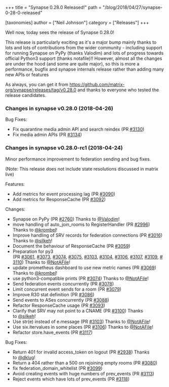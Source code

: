 +++
title = "Synapse 0.28.0 Released!"
path = "/blog/2018/04/27/synapse-0-28-0-released"

[taxonomies]
author = ["Neil Johnson"]
category = ["Releases"]
+++

Well now, today sees the release of Synapse 0.28.0!

This release is particularly exciting as it's a major bump mainly thanks to lots and lots of contributions from the wider community - including support for running Synapse on PyPy (thanks Valodim) and lots of progress towards official Python3 support (thanks notafile)!! However, almost all the changes are under the hood (and some are quite major), so this is more a performance, bugfix and synapse internals release rather than adding many new APIs or features

As always, you can get it from <a href="https://github.com/matrix-org/synapse/releases/tag/v0.28.0">https://github.com/matrix-org/synapse/releases/tag/v0.28.0</a> and thanks to everyone who tested the release candidates.
<h3>Changes in synapse v0.28.0 (2018-04-26)</h3>
Bug Fixes:
<ul>
 	<li>Fix quarantine media admin API and search reindex (PR <a class="issue-link js-issue-link" href="https://github.com/matrix-org/synapse/pull/3130" data-error-text="Failed to load issue title" data-id="317646661" data-permission-text="Issue title is private" data-url="https://github.com/matrix-org/synapse/issues/3130">#3130</a>)</li>
 	<li>Fix media admin APIs (PR <a class="issue-link js-issue-link" href="https://github.com/matrix-org/synapse/pull/3134" data-error-text="Failed to load issue title" data-id="317969752" data-permission-text="Issue title is private" data-url="https://github.com/matrix-org/synapse/issues/3134">#3134</a>)</li>
</ul>
<h3>Changes in synapse v0.28.0-rc1 (2018-04-24)</h3>
Minor performance improvement to federation sending and bug fixes.

(Note: This release does not include state resolutions discussed in matrix live)

Features:
<ul>
 	<li>Add metrics for event processing lag (PR <a class="issue-link js-issue-link" href="https://github.com/matrix-org/synapse/pull/3090" data-error-text="Failed to load issue title" data-id="313326931" data-permission-text="Issue title is private" data-url="https://github.com/matrix-org/synapse/issues/3090">#3090</a>)</li>
 	<li>Add metrics for ResponseCache (PR <a class="issue-link js-issue-link" href="https://github.com/matrix-org/synapse/pull/3092" data-error-text="Failed to load issue title" data-id="313664599" data-permission-text="Issue title is private" data-url="https://github.com/matrix-org/synapse/issues/3092">#3092</a>)</li>
</ul>
Changes:
<ul>
 	<li>Synapse on PyPy (PR <a class="issue-link js-issue-link" href="https://github.com/matrix-org/synapse/pull/2760" data-error-text="Failed to load issue title" data-id="286622617" data-permission-text="Issue title is private" data-url="https://github.com/matrix-org/synapse/issues/2760">#2760</a>) Thanks to <a class="user-mention" href="https://github.com/Valodim" data-hovercard-user-id="27813" data-octo-click="hovercard-link-click" data-octo-dimensions="link_type:self">@Valodim</a>!</li>
 	<li>move handling of auto_join_rooms to RegisterHandler (PR <a class="issue-link js-issue-link" href="https://github.com/matrix-org/synapse/pull/2996" data-error-text="Failed to load issue title" data-id="305218362" data-permission-text="Issue title is private" data-url="https://github.com/matrix-org/synapse/issues/2996">#2996</a>) Thanks to <a class="user-mention" href="https://github.com/krombel" data-hovercard-user-id="11167142" data-octo-click="hovercard-link-click" data-octo-dimensions="link_type:self">@krombel</a>!</li>
 	<li>Improve handling of SRV records for federation connections (PR <a class="issue-link js-issue-link" href="https://github.com/matrix-org/synapse/pull/3016" data-error-text="Failed to load issue title" data-id="306884886" data-permission-text="Issue title is private" data-url="https://github.com/matrix-org/synapse/issues/3016">#3016</a>) Thanks to <a class="user-mention" href="https://github.com/silkeh" data-hovercard-user-id="5798032" data-octo-click="hovercard-link-click" data-octo-dimensions="link_type:self">@silkeh</a>!</li>
 	<li>Document the behaviour of ResponseCache (PR <a class="issue-link js-issue-link" href="https://github.com/matrix-org/synapse/pull/3059" data-error-text="Failed to load issue title" data-id="311125652" data-permission-text="Issue title is private" data-url="https://github.com/matrix-org/synapse/issues/3059">#3059</a>)</li>
 	<li>Preparation for py3 (PR <a class="issue-link js-issue-link" href="https://github.com/matrix-org/synapse/pull/3061" data-error-text="Failed to load issue title" data-id="311182479" data-permission-text="Issue title is private" data-url="https://github.com/matrix-org/synapse/issues/3061">#3061</a>, <a class="issue-link js-issue-link" href="https://github.com/matrix-org/synapse/pull/3073" data-error-text="Failed to load issue title" data-id="312120046" data-permission-text="Issue title is private" data-url="https://github.com/matrix-org/synapse/issues/3073">#3073</a>, <a class="issue-link js-issue-link" href="https://github.com/matrix-org/synapse/pull/3074" data-error-text="Failed to load issue title" data-id="312126869" data-permission-text="Issue title is private" data-url="https://github.com/matrix-org/synapse/issues/3074">#3074</a>, <a class="issue-link js-issue-link" href="https://github.com/matrix-org/synapse/pull/3075" data-error-text="Failed to load issue title" data-id="312144464" data-permission-text="Issue title is private" data-url="https://github.com/matrix-org/synapse/issues/3075">#3075</a>, <a class="issue-link js-issue-link" href="https://github.com/matrix-org/synapse/pull/3103" data-error-text="Failed to load issue title" data-id="314439691" data-permission-text="Issue title is private" data-url="https://github.com/matrix-org/synapse/issues/3103">#3103</a>, <a class="issue-link js-issue-link" href="https://github.com/matrix-org/synapse/pull/3104" data-error-text="Failed to load issue title" data-id="314439972" data-permission-text="Issue title is private" data-url="https://github.com/matrix-org/synapse/issues/3104">#3104</a>, <a class="issue-link js-issue-link" href="https://github.com/matrix-org/synapse/pull/3106" data-error-text="Failed to load issue title" data-id="314440233" data-permission-text="Issue title is private" data-url="https://github.com/matrix-org/synapse/issues/3106">#3106</a>, <a class="issue-link js-issue-link" href="https://github.com/matrix-org/synapse/pull/3107" data-error-text="Failed to load issue title" data-id="314440492" data-permission-text="Issue title is private" data-url="https://github.com/matrix-org/synapse/issues/3107">#3107</a>, <a class="issue-link js-issue-link" href="https://github.com/matrix-org/synapse/pull/3109" data-error-text="Failed to load issue title" data-id="314459327" data-permission-text="Issue title is private" data-url="https://github.com/matrix-org/synapse/issues/3109">#3109</a>, <a class="issue-link js-issue-link" href="https://github.com/matrix-org/synapse/pull/3110" data-error-text="Failed to load issue title" data-id="314459750" data-permission-text="Issue title is private" data-url="https://github.com/matrix-org/synapse/issues/3110">#3110</a>) Thanks to <a class="user-mention" href="https://github.com/NotAFile" data-hovercard-user-id="5447747" data-octo-click="hovercard-link-click" data-octo-dimensions="link_type:self">@NotAFile</a>!</li>
 	<li>update prometheus dashboard to use new metric names (PR <a class="issue-link js-issue-link" href="https://github.com/matrix-org/synapse/pull/3069" data-error-text="Failed to load issue title" data-id="311770477" data-permission-text="Issue title is private" data-url="https://github.com/matrix-org/synapse/issues/3069">#3069</a>) Thanks to <a class="user-mention" href="https://github.com/krombel" data-hovercard-user-id="11167142" data-octo-click="hovercard-link-click" data-octo-dimensions="link_type:self">@krombel</a>!</li>
 	<li>use python3-compatible prints (PR <a class="issue-link js-issue-link" href="https://github.com/matrix-org/synapse/pull/3074" data-error-text="Failed to load issue title" data-id="312126869" data-permission-text="Issue title is private" data-url="https://github.com/matrix-org/synapse/issues/3074">#3074</a>) Thanks to <a class="user-mention" href="https://github.com/NotAFile" data-hovercard-user-id="5447747" data-octo-click="hovercard-link-click" data-octo-dimensions="link_type:self">@NotAFile</a>!</li>
 	<li>Send federation events concurrently (PR <a class="issue-link js-issue-link" href="https://github.com/matrix-org/synapse/pull/3078" data-error-text="Failed to load issue title" data-id="312485229" data-permission-text="Issue title is private" data-url="https://github.com/matrix-org/synapse/issues/3078">#3078</a>)</li>
 	<li>Limit concurrent event sends for a room (PR <a class="issue-link js-issue-link" href="https://github.com/matrix-org/synapse/pull/3079" data-error-text="Failed to load issue title" data-id="312488812" data-permission-text="Issue title is private" data-url="https://github.com/matrix-org/synapse/issues/3079">#3079</a>)</li>
 	<li>Improve R30 stat definition (PR <a class="issue-link js-issue-link" href="https://github.com/matrix-org/synapse/pull/3086" data-error-text="Failed to load issue title" data-id="313004914" data-permission-text="Issue title is private" data-url="https://github.com/matrix-org/synapse/issues/3086">#3086</a>)</li>
 	<li>Send events to ASes concurrently (PR <a class="issue-link js-issue-link" href="https://github.com/matrix-org/synapse/pull/3088" data-error-text="Failed to load issue title" data-id="313232647" data-permission-text="Issue title is private" data-url="https://github.com/matrix-org/synapse/issues/3088">#3088</a>)</li>
 	<li>Refactor ResponseCache usage (PR <a class="issue-link js-issue-link" href="https://github.com/matrix-org/synapse/pull/3093" data-error-text="Failed to load issue title" data-id="313696664" data-permission-text="Issue title is private" data-url="https://github.com/matrix-org/synapse/issues/3093">#3093</a>)</li>
 	<li>Clarify that SRV may not point to a CNAME (PR <a class="issue-link js-issue-link" href="https://github.com/matrix-org/synapse/pull/3100" data-error-text="Failed to load issue title" data-id="314327149" data-permission-text="Issue title is private" data-url="https://github.com/matrix-org/synapse/issues/3100">#3100</a>) Thanks to <a class="user-mention" href="https://github.com/silkeh" data-hovercard-user-id="5798032" data-octo-click="hovercard-link-click" data-octo-dimensions="link_type:self">@silkeh</a>!</li>
 	<li>Use str(e) instead of e.message (PR <a class="issue-link js-issue-link" href="https://github.com/matrix-org/synapse/pull/3103" data-error-text="Failed to load issue title" data-id="314439691" data-permission-text="Issue title is private" data-url="https://github.com/matrix-org/synapse/issues/3103">#3103</a>) Thanks to <a class="user-mention" href="https://github.com/NotAFile" data-hovercard-user-id="5447747" data-octo-click="hovercard-link-click" data-octo-dimensions="link_type:self">@NotAFile</a>!</li>
 	<li>Use six.itervalues in some places (PR <a class="issue-link js-issue-link" href="https://github.com/matrix-org/synapse/pull/3106" data-error-text="Failed to load issue title" data-id="314440233" data-permission-text="Issue title is private" data-url="https://github.com/matrix-org/synapse/issues/3106">#3106</a>) Thanks to <a class="user-mention" href="https://github.com/NotAFile" data-hovercard-user-id="5447747" data-octo-click="hovercard-link-click" data-octo-dimensions="link_type:self">@NotAFile</a>!</li>
 	<li>Refactor store.have_events (PR <a class="issue-link js-issue-link" href="https://github.com/matrix-org/synapse/pull/3117" data-error-text="Failed to load issue title" data-id="315159849" data-permission-text="Issue title is private" data-url="https://github.com/matrix-org/synapse/issues/3117">#3117</a>)</li>
</ul>
Bug Fixes:
<ul>
 	<li>Return 401 for invalid access_token on logout (PR <a class="issue-link js-issue-link" href="https://github.com/matrix-org/synapse/pull/2938" data-error-text="Failed to load issue title" data-id="301972886" data-permission-text="Issue title is private" data-url="https://github.com/matrix-org/synapse/issues/2938">#2938</a>) Thanks to <a class="user-mention" href="https://github.com/dklug" data-hovercard-user-id="8633205" data-octo-click="hovercard-link-click" data-octo-dimensions="link_type:self">@dklug</a>!</li>
 	<li>Return a 404 rather than a 500 on rejoining empty rooms (PR <a class="issue-link js-issue-link" href="https://github.com/matrix-org/synapse/pull/3080" data-error-text="Failed to load issue title" data-id="312501677" data-permission-text="Issue title is private" data-url="https://github.com/matrix-org/synapse/issues/3080">#3080</a>)</li>
 	<li>fix federation_domain_whitelist (PR <a class="issue-link js-issue-link" href="https://github.com/matrix-org/synapse/pull/3099" data-error-text="Failed to load issue title" data-id="314137025" data-permission-text="Issue title is private" data-url="https://github.com/matrix-org/synapse/issues/3099">#3099</a>)</li>
 	<li>Avoid creating events with huge numbers of prev_events (PR <a class="issue-link js-issue-link" href="https://github.com/matrix-org/synapse/pull/3113" data-error-text="Failed to load issue title" data-id="314753743" data-permission-text="Issue title is private" data-url="https://github.com/matrix-org/synapse/issues/3113">#3113</a>)</li>
 	<li>Reject events which have lots of prev_events (PR <a class="issue-link js-issue-link tooltipped tooltipped-ne" href="https://github.com/matrix-org/synapse/pull/3118" data-error-text="Failed to load issue title" data-id="315273891" data-permission-text="Issue title is private">#3118</a>)</li>
</ul>
